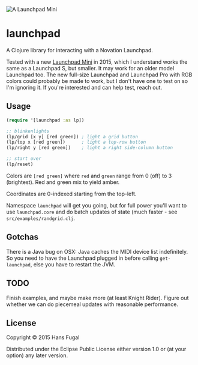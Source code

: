 ![A Launchpad Mini](http://global.novationmusic.com/sites/default/files/styles/cta_scale_1280/public/2-LP-Mini_1%5B1%5D.png)
# launchpad

A Clojure library for interacting with a Novation Launchpad.

Tested with a new
[Launchpad Mini](http://global.novationmusic.com/launch/launchpad-mini) in
2015, which I understand works the same as a Launchpad S, but smaller. It may
work for an older model Launchpad too. The new full-size Launchpad and
Launchpad Pro with RGB colors could probably be made to work, but I don't have
one to test on so I'm ignoring it. If you're interested and can help test,
reach out. 

## Usage

```clojure
(require '[launchpad :as lp])

;; blinkenlights
(lp/grid [x y] [red green]) ; light a grid button
(lp/top x [red green])      ; light a top-row button
(lp/right y [red green])    ; light a right side-column button

;; start over
(lp/reset)
```

Colors are `[red green]` where `red` and `green` range from
0 (off) to 3 (brightest). Red and green mix to yield amber.

Coordinates are 0-indexed starting from the top-left.

Namespace `launchpad` will get you going, but for full power you'll want to use
`launchpad.core` and do batch updates of state (much faster - see
`src/examples/randgrid.clj`.

## Gotchas
There is a Java bug on OSX: Java caches the MIDI device list indefinitely. So
you need to have the Launchpad plugged in before calling `get-launchpad`, else
you have to restart the JVM.

## TODO
Finish examples, and maybe make more (at least Knight Rider).
Figure out whether we can do piecemeal updates with reasonable performance.

## License

Copyright © 2015 Hans Fugal

Distributed under the Eclipse Public License either version 1.0 or (at
your option) any later version.
